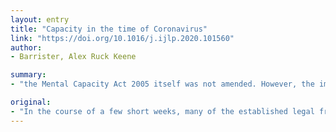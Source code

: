 ```yaml
---
layout: entry
title: "Capacity in the time of Coronavirus"
link: "https://doi.org/10.1016/j.ijlp.2020.101560"
author:
- Barrister, Alex Ruck Keene

summary:
- "the Mental Capacity Act 2005 itself was not amended. However, the impact of other legislation means that duties towards those with impaired decision-making capacity have been radically changed. This article reflects the experience of a practising barrister in England & Wales grappling with COVID-19. In the weeks after the world appeared to change in mid-March 2020, duties toward those with impairment decision making capacity have changed radically. The mental capacity act 2005 itself has been ripped up, or rendered all but unusable. Act 2005 was not modified, but other legislation has now been. means that. that duties."

original:
- "In the course of a few short weeks, many of the established legal frameworks relating to decision-making in England & Wales in respect of those with impaired decision-making capacity have been ripped up, or apparently rendered all but unusable. Although the Mental Capacity Act 2005 itself was not amended, the impact of other legislation (especially the Coronavirus Act 2020) means that duties towards those with impaired decision-making capacity have been radically changed. This article reflects the experience of a practising barrister in England & Wales grappling with the impact of COVID-19 upon the Mental Capacity Act 2005 across a range of fields in the weeks after the world appeared to change in mid-March 2020."
---
```


